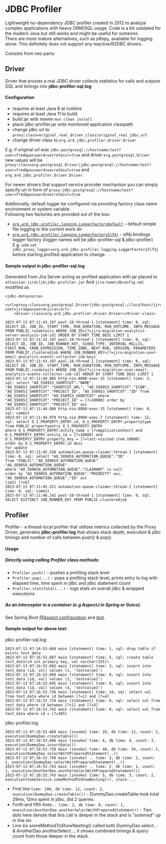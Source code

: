 # JDBC Profiler

Lightweight no-dependency JDBC profiler created in 2012 to analyze complex applications with heavy ORM/SQL usage.
Code is a bit outdated for the modern Java but still works and might be useful for someone.  
There are more mature alternatives, such as p6spy, available for logging alone.
This definitely does not support any reactive/R2DBC drivers.

Consists from two parts:

## Driver

Driver that proxies a real JDBC driver collects statistics for calls and outputs SQL and timings into **jdbc-profiler-sql.log** 

#### Configuration
 - requires at least Java 8 at runtime
 - requires at least Java 11 to build
 - build jar with maven `mvn clean install`
 - place jdbc-profiler.jar onto monitored application classpath
 - change jdbc url to `proxy:class=original_real_driver_class|original_real_jdbc_url`
 - change driver class to `org.ard.jdbc.profiler.driver.Driver`

E.g. if original url was `jdbc:postgresql://hostname/test?user=fred&password=secret&ssl=true` and driver `org.postgresql.Driver`    
new values will be `proxy:class=org.postgresql.Driver|jdbc:postgresql://hostname/test?user=fred&password=secret&ssl=true` and `org.ard.jdbc.profiler.driver.Driver`.

For newer drivers that support service provider mechanism you can simply specify url in form of `proxy:jdbc:postgresql://hostname/test?user=fred&password=secret&ssl=true`

Additionally, default logger be configured via providing factory class name environment or system variable.    
Following two factories are provided out of the box:
- [`org.ard.jdbc.profiler.logging.LoggerFactoryDefault`](/src/main/java/org/ard/jdbc/profiler/logging/LoggerFactoryDefault.java) - default simple file logging to the current work dir
- [`org.ard.jdbc.profiler.logging.LoggerFactorySlf4j`](/src/main/java/org/ard/jdbc/profiler/logging/LoggerFactorySlf4j.java) - slf4j bindings logger factory (logger names will be jdbc-profiler-sql & jdbc-profiler)    
E.g. use `set jdbc_proxy_logger=org.ard.jdbc.profiler.logging.LoggerFactorySlf4j` before starting profiled application to change.

#### Sample output in jdbc-profiler-sql.log 
Generated from Jira Server acting as profiled application with jar placed to `atlassian-jira\lib\jdbc-profiler.jar`
And `jira-home\dbconfig.xml` modified as   
```
<jdbc-datasource>
    <url>proxy:class=org.postgresql.Driver|jdbc:postgresql://localhost/jira?user=jira&password=jira</url>
    <driver-class>org.ard.jdbc.profiler.driver.Driver</driver-class>
```

```
2023-07-13 07:11:43.197 pool-18-thread-1 [statement] time: 0, sql: SELECT ID, JOB_ID, START_TIME, RUN_DURATION, RUN_OUTCOME, INFO_MESSAGE FROM PUBLIC.rundetails WHERE JOB_ID=[?=jira-migration-analytics-server-analysis-job-id] ORDER BY START_TIME DESC LIMIT 1 
2023-07-13 07:11:43.197 pool-18-thread-1 [statement] time: 0, sql: SELECT ID, JOB_ID, JOB_RUNNER_KEY, SCHED_TYPE, INTERVAL_MILLIS, FIRST_RUN, CRON_EXPRESSION, TIME_ZONE, NEXT_RUN, VERSION, PARAMETERS FROM PUBLIC.clusteredjob WHERE JOB_RUNNER_KEY=[?=jira-migration-user-email-analytics-events-collector-job-key] 
2023-07-13 07:11:43.197 pool-18-thread-1 [statement] time: 0, sql: SELECT ID, JOB_ID, START_TIME, RUN_DURATION, RUN_OUTCOME, INFO_MESSAGE FROM PUBLIC.rundetails WHERE JOB_ID=[?=jira-migration-user-email-analytics-events-collector-job-id] ORDER BY START_TIME DESC LIMIT 1 
2023-07-13 07:11:44.885 http-nio-8080-exec-15 [statement] time: 3, sql: select "AO_550953_SHORTCUT"."NAME", "AO_550953_SHORTCUT"."SHORTCUT_URL", "AO_550953_SHORTCUT"."ICON", "AO_550953_SHORTCUT"."PROJECT_ID", "AO_550953_SHORTCUT"."ID" from "AO_550953_SHORTCUT" "AO_550953_SHORTCUT" where "AO_550953_SHORTCUT"."PROJECT_ID" = [?=10000] order by "AO_550953_SHORTCUT"."PROJECT_ID" asc 
2023-07-13 07:11:44.886 http-nio-8080-exec-15 [statement] time: 0, sql: commit 
2023-07-13 07:11:44.979 http-nio-8080-exec-7 [statement] time: 12, sql: select O_S_PROPERTY_ENTRY.id, O_S_PROPERTY_ENTRY.propertytype
from PUBLIC.propertyentry O_S_PROPERTY_ENTRY
where O_S_PROPERTY_ENTRY.entity_name = [?=ApplicationUser] and O_S_PROPERTY_ENTRY.entity_id = [?=10000] and O_S_PROPERTY_ENTRY.property_key = [?=last-visited-item.10000]
order by O_S_PROPERTY_ENTRY.id desc
for update 
2023-07-13 07:11:45.320 automation-queue-claimer:thread-1 [statement] time: 0, sql: select "AO_589059_AUTOMATION_QUEUE"."ID"
from "PUBLIC"."AO_589059_AUTOMATION_QUEUE" "AO_589059_AUTOMATION_QUEUE"
where "AO_589059_AUTOMATION_QUEUE"."CLAIMANT" is null
order by "AO_589059_AUTOMATION_QUEUE"."PRIORITY" asc, "AO_589059_AUTOMATION_QUEUE"."ID" asc
limit [?=6] 
2023-07-13 07:11:45.321 automation-queue-claimer:thread-1 [statement] time: 0, sql: commit 
2023-07-13 07:11:48.142 pool-18-thread-1 [statement] time: 0, sql: SELECT DISTINCT JOB_RUNNER_KEY FROM PUBLIC.clusteredjob 
```

## Profiler
Profiler - a thread-local profiler that utilizes metrics collected by the Proxy Driver,
generates **jdbc-profiler.log** that shows stack depth, execution & jdbc timings and number of calls between push() & pop().

#### Usage
##### Directly using calling Profiler class methods:

- `Profiler.push()` - pushes a profiling stack level
- `Profiler.pop(...)` - pops a profiling stack level, prints entry to log with elapsed time, time spent in jdbc and jdbc statement count
- `Profiler.statsTotal(...)` - logs stats on overall jdbc & wrapped executions

##### As an interceptor in a container (e.g AspectJ in Spring or Guice).
See Spring Boot [@Aspect configuration](/src/test/java/org/ard/jdbc/profiler/testutils/TestSpringBootApplication.java#L28)
and [test](/src/test/java/org/ard/jdbc/profiler/ProfilerInterceptorFunctionalTest.java).

#### Sample output for above test:
jdbc-profiler-sql.log:
```
2023-07-13 07:16:53.668 main [statement] time: 1, sql: drop table if exists test_data
2023-07-13 07:16:53.687 main [statement] time: 5, sql: create table test_data(id int primary key, val varchar(255))
2023-07-13 07:16:53.693 main [statement] time: 3, sql: insert into test_data (id, val) values (1, 'testvalue1')
2023-07-13 07:16:53.694 main [statement] time: 0, sql: insert into test_data (id, val) values (3, 'testvalue2')
2023-07-13 07:16:53.695 main [statement] time: 0, sql: insert into test_data (id, val) values (4, 'testvalue3')
2023-07-13 07:16:53.736 main [statement] time: 14, sql: select val from test_data where id between [?=1] and [?=4]
2023-07-13 07:16:53.739 main [statement] time: 0, sql: select val from test_data where id between [?=1] and [?=3]
2023-07-13 07:16:53.742 main [statement] time: 0, sql: select val from test_data where id = [?=365]
```
jdbc-profiler.log:
```
2023-07-13 07:16:53.689 main [invoke] time: 29, db time: 12, count: 2, execution(DummyDao.createTable())
2023-07-13 07:16:53.696 main [invoke] time: 6, db time: 4, count: 3, execution(DummyDao.insertData())
2023-07-13 07:16:53.738 main [invoke] time: 40, db time: 34, count: 1, execution(DummyDao.selectWithPreparedStatement(..))
2023-07-13 07:16:53.740 main [invoke] .. time: 3, db time: 2, count: 1, execution(DummyDao.selectWithPreparedStatement(..))
2023-07-13 07:16:53.743 main [invoke] .. time: 2, db time: 1, count: 1, execution(AnotherDao.anotherSelectWithPreparedStatement())
2023-07-13 07:16:53.743 main [invoke] time: 5, db time: 3, count: 2, execution(SomeService.someMethodToShowNesting()), stack:...
```
- First line `time: 199, db time: 12, count: 2, execution(DummyDao.createTable())` 
\- DummyDao.createTable took total 29ms, 12ms spent in jdbc, did 2 queries.
- Forth and fifth lines`.. time: 1, db time: 0, count: 1, execution(AnotherDao.anotherSelectWithPreparedStatement()`
\- Two dots here denote that this call is deeper in the stack and is "summed" up in line six
- Line six someMethodToShowNesting() called both DummyDao.select... & AnotherDao.anotherSelect..., it shows combined timings & query count from those deeper in the stack.


